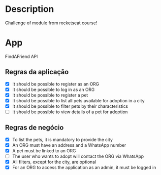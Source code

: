 # Description
Challenge of module from rocketseat course!

# App

FindAFriend API

## Regras da aplicação
- [X] It should be possible to register as an ORG
- [X] It should be possible to log in as an ORG
- [X] It should be possible to register a pet
- [X] It should be possible to list all pets available for adoption in a city
- [X] It should be possible to filter pets by their characteristics
- [ ] It should be possible to view details of a pet for adoption

## Regras de negócio

- [X] To list the pets, it is mandatory to provide the city
- [X] An ORG must have an address and a WhatsApp number
- [X] A pet must be linked to an ORG
- [ ] The user who wants to adopt will contact the ORG via WhatsApp
- [X] All filters, except for the city, are optional
- [X] For an ORG to access the application as an admin, it must be logged in
